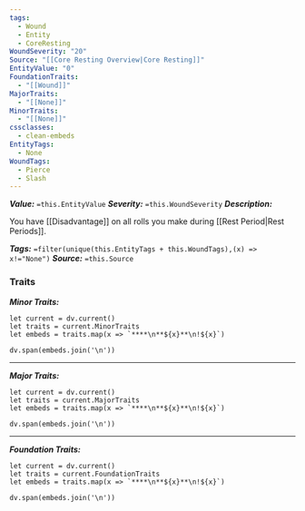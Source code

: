 ```yaml
---
tags:
  - Wound
  - Entity
  - CoreResting
WoundSeverity: "20"
Source: "[[Core Resting Overview|Core Resting]]"
EntityValue: "0"
FoundationTraits:
  - "[[Wound]]"
MajorTraits:
  - "[[None]]"
MinorTraits:
  - "[[None]]"
cssclasses:
  - clean-embeds
EntityTags:
  - None
WoundTags:
  - Pierce
  - Slash
---
```

***Value:*** `=this.EntityValue`
***Severity:*** `=this.WoundSeverity`
***Description:***

You have [[Disadvantage]] on all rolls you make during [[Rest Period|Rest Periods]].

***Tags:*** `=filter(unique(this.EntityTags + this.WoundTags),(x) => x!="None")`
***Source:*** `=this.Source`
### Traits

***Minor Traits:***
```dataviewjs
let current = dv.current()
let traits = current.MinorTraits
let embeds = traits.map(x => `****\n**${x}**\n!${x}`)

dv.span(embeds.join('\n'))
```
****

***Major Traits:***
```dataviewjs
let current = dv.current()
let traits = current.MajorTraits
let embeds = traits.map(x => `****\n**${x}**\n!${x}`)

dv.span(embeds.join('\n'))
```
****

***Foundation Traits:***
```dataviewjs
let current = dv.current()
let traits = current.FoundationTraits
let embeds = traits.map(x => `****\n**${x}**\n!${x}`)

dv.span(embeds.join('\n'))
```